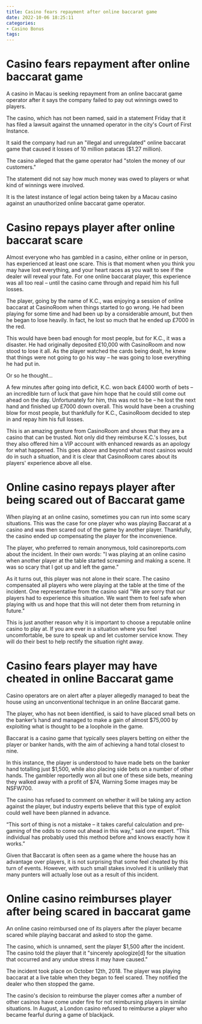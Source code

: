 ```yaml
---
title: Casino fears repayment after online baccarat game
date: 2022-10-06 18:25:11
categories:
- Casino Bonus
tags:
---
```



#  Casino fears repayment after online baccarat game

A casino in Macau is seeking repayment from an online baccarat game operator after it says the company failed to pay out winnings owed to players.

The casino, which has not been named, said in a statement Friday that it has filed a lawsuit against the unnamed operator in the city's Court of First Instance.

It said the company had run an "illegal and unregulated" online baccarat game that caused it losses of 10 million patacas ($1.27 million).

The casino alleged that the game operator had "stolen the money of our customers."

The statement did not say how much money was owed to players or what kind of winnings were involved.

It is the latest instance of legal action being taken by a Macau casino against an unauthorized online baccarat game operator.

#  Casino repays player after online baccarat scare

Almost everyone who has gambled in a casino, either online or in person, has experienced at least one scare. This is that moment when you think you may have lost everything, and your heart races as you wait to see if the dealer will reveal your fate. For one online baccarat player, this experience was all too real – until the casino came through and repaid him his full losses.

The player, going by the name of K.C., was enjoying a session of online baccarat at CasinoRoom when things started to go wrong. He had been playing for some time and had been up by a considerable amount, but then he began to lose heavily. In fact, he lost so much that he ended up £7000 in the red.

This would have been bad enough for most people, but for K.C., it was a disaster. He had originally deposited £10,000 with CasinoRoom and now stood to lose it all. As the player watched the cards being dealt, he knew that things were not going to go his way – he was going to lose everything he had put in.

Or so he thought…

A few minutes after going into deficit, K.C. won back £4000 worth of bets – an incredible turn of luck that gave him hope that he could still come out ahead on the day. Unfortunately for him, this was not to be – he lost the next hand and finished up £7000 down overall. This would have been a crushing blow for most people, but thankfully for K.C., CasinoRoom decided to step in and repay him his full losses.

This is an amazing gesture from CasinoRoom and shows that they are a casino that can be trusted. Not only did they reimburse K.C.'s losses, but they also offered him a VIP account with enhanced rewards as an apology for what happened. This goes above and beyond what most casinos would do in such a situation, and it is clear that CasinoRoom cares about its players' experience above all else.

#  Online casino repays player after being scared out of Baccarat game

When playing at an online casino, sometimes you can run into some scary situations. This was the case for one player who was playing Baccarat at a casino and was then scared out of the game by another player. Thankfully, the casino ended up compensating the player for the inconvenience.

The player, who preferred to remain anonymous, told casinoreports.com about the incident. In their own words: "I was playing at an online casino when another player at the table started screaming and making a scene. It was so scary that I got up and left the game."

As it turns out, this player was not alone in their scare. The casino compensated all players who were playing at the table at the time of the incident. One representative from the casino said "We are sorry that our players had to experience this situation. We want them to feel safe when playing with us and hope that this will not deter them from returning in future."

This is just another reason why it is important to choose a reputable online casino to play at. If you are ever in a situation where you feel uncomfortable, be sure to speak up and let customer service know. They will do their best to help rectify the situation right away.

#  Casino fears player may have cheated in online Baccarat game

Casino operators are on alert after a player allegedly managed to beat the house using an unconventional technique in an online Baccarat game.

The player, who has not been identified, is said to have placed small bets on the banker’s hand and managed to make a gain of almost $75,000 by exploiting what is thought to be a loophole in the game.

Baccarat is a casino game that typically sees players betting on either the player or banker hands, with the aim of achieving a hand total closest to nine.

In this instance, the player is understood to have made bets on the banker hand totalling just $1,500, while also placing side bets on a number of other hands. The gambler reportedly won all but one of these side bets, meaning they walked away with a profit of $74, Warning Some images may be NSFW700.

The casino has refused to comment on whether it will be taking any action against the player, but industry experts believe that this type of exploit could well have been planned in advance.

“This sort of thing is not a mistake – it takes careful calculation and pre-gaming of the odds to come out ahead in this way,” said one expert. “This individual has probably used this method before and knows exactly how it works.”

Given that Baccarat is often seen as a game where the house has an advantage over players, it is not surprising that some feel cheated by this turn of events. However, with such small stakes involved it is unlikely that many punters will actually lose out as a result of this incident.

#  Online casino reimburses player after being scared in baccarat game

An online casino reimbursed one of its players after the player became scared while playing baccarat and asked to stop the game.

The casino, which is unnamed, sent the player $1,500 after the incident. The casino told the player that it "sincerely apologize[d] for the situation that occurred and any undue stress it may have caused."

The incident took place on October 12th, 2018. The player was playing baccarat at a live table when they began to feel scared. They notified the dealer who then stopped the game.

The casino's decision to reimburse the player comes after a number of other casinos have come under fire for not reimbursing players in similar situations. In August, a London casino refused to reimburse a player who became fearful during a game of blackjack.